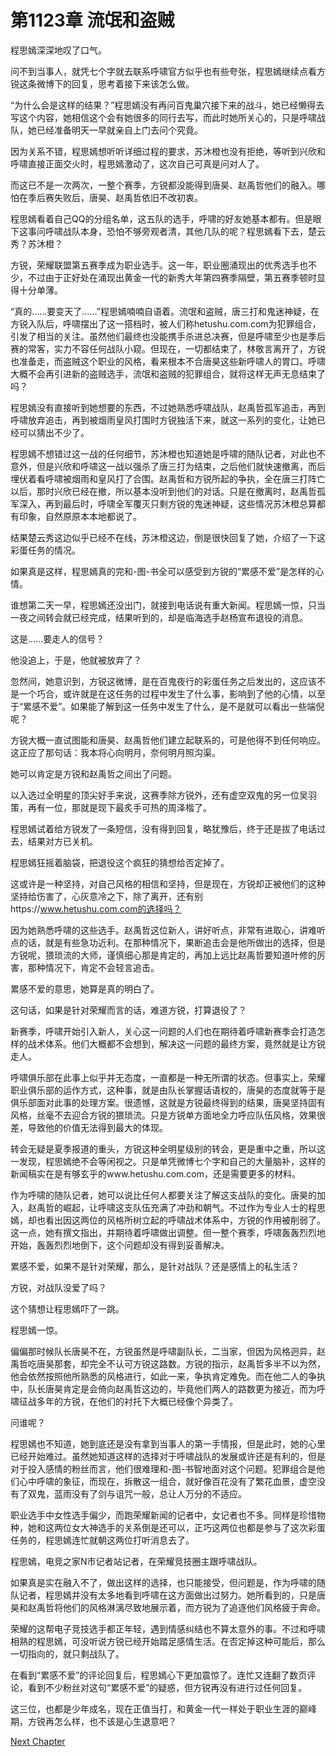 # 第1123章 流氓和盗贼

程思嫣深深地叹了口气。

问不到当事人，就凭七个字就去联系呼啸官方似乎也有些夸张，程思嫣继续点看方锐这条微博下的回复，思考着接下来该怎么做。

“为什么会是这样的结果？”程思嫣没有再问百鬼巢穴接下来的战斗，她已经懒得去写这个内容，她相信这个会有她很多的同行去写，而此时她所关心的，只是呼啸战队，她已经准备明天一早就亲自上门去问个究竟。

因为关系不错，程思嫣想听听详细过程的要求，苏沐橙也没有拒绝，等听到兴欣和呼啸直接正面交火时，程思嫣激动了，这次自己可真是问对人了。

而这已不是一次两次，一整个赛季，方锐都没能得到唐昊、赵禹哲他们的融入。哪怕在季后赛失败后，唐昊、赵禹哲依旧不改初衷。

程思嫣看着自己QQ的分组名单，这五队的选手，呼啸的好友她基本都有。但是眼下这事问呼啸战队本身，恐怕不够旁观者清，其他几队的呢？程思嫣看下去，楚云秀？苏沐橙？

方锐，荣耀联盟第五赛季成为职业选手。这一年，职业圈涌现出的优秀选手也不少，不过由于正好处在涌现出黄金一代的新秀大年第四赛季隔壁，第五赛季顿时显得十分单薄。

“真的……要变天了……”程思嫣喃喃自语着。流氓和盗贼，唐三打和鬼迷神疑，在方锐入队后，呼啸摆出了这一搭档时，被人们称hetushu.com.com为犯罪组合，引发了相当的关注。虽然他们最终也没能携手杀进总决赛，但是呼啸至少也是季后赛的常客，实力不容任何战队小窥。但现在，一切都结束了，林敬言离开了，方锐也准备走，而盗贼这个职业的风格，看来根本不合唐昊这些新呼啸人的胃口。呼啸大概不会再引进新的盗贼选手，流氓和盗贼的犯罪组合，就将这样无声无息结束了吗？

程思嫣没有直接听到她想要的东西，不过她熟悉呼啸战队，赵禹哲孤军追击，再到呼啸放弃追击，再到被烟雨皇风打围时方锐独活下来，就这一系列的变化，让她已经可以猜出不少了。

程思嫣不想错过这一战的任何细节，苏沐橙也知道她是呼啸的随队记者，对此也不意外，但是兴欣和呼啸这一战以强杀了唐三打为结束，之后他们就快速撤离，而后埋伏着看呼啸被烟雨和皇风打了合围。赵禹哲和方锐所起的争执，全在唐三打阵亡以后，那时兴欣已经在撤，所以基本没听到他们的对话。只是在撤离时，赵禹哲孤军深入，再到最后时，呼啸全军覆灭只剩方锐的鬼迷神疑，这些情况苏沐橙总算都有印象，自然原原本本地都说了。

结果楚云秀这边似乎已经不在线，苏沐橙这边，倒是很快回复了她，介绍了一下这彩蛋任务的情况。

如果真是这样，程思嫣真的完和-图-书全可以感受到方锐的“累感不爱”是怎样的心情。

谁想第二天一早，程思嫣还没出门，就接到电话说有重大新闻。程思嫣一惊，只当一夜之间转会就已经完成，结果听到的，却是临海选手赵杨宣布退役的消息。

这是……要走人的信号？

他没追上，于是，他就被放弃了？

忽然间，她意识到，方锐这微博，是在百鬼夜行的彩蛋任务之后发出的，这应该不是一个巧合，或许就是在这任务的过程中发生了什么事，影响到了他的心情，以至于“累感不爱”。如果能了解到这一任务中发生了什么，是不是就可以看出一些端倪呢？

方锐大概一直试图能和唐昊、赵禹哲他们建立起联系的，可是他得不到任何响应。这正应了那句话：我本将心向明月，奈何明月照沟渠。

她可以肯定是方锐和赵禹哲之间出了问题。

以入选过全明星的顶尖好手来说，这赛季除方锐外，还有虚空双鬼的另一位吴羽策，再有一位，那就是现下最炙手可热的周泽楷了。

程思嫣试着给方锐发了一条短信，没有得到回复，略犹豫后，终于还是拔了电话过去，结果对方已关机。

程思嫣狂摇着脑袋，把退役这个疯狂的猜想给否定掉了。

这或许是一种坚持，对自己风格的相信和坚持，但是现在，方锐却正被他们的这种坚持给伤害了，心灰意冷之下，除了离开，还有别https://www.hetushu.com.com的选择吗？

因为她熟悉呼啸的这些选手。赵禹哲这位新人，讲好听点，非常有进取心，讲难听点的话，就是有些急功近利。在那种情况下，果断追击会是他所做出的选择，但是方锐呢，猥琐流的大师，谨慎细心那是肯定的，再加上远比赵禹哲要知道叶修的厉害，那种情况下，肯定不会轻言追击。

累感不爱的意思，她算是真的明白了。

这句话，如果是针对荣耀而言的话，难道方锐，打算退役了？

新赛季，呼啸开始引入新人，关心这一问题的人们也在期待着呼啸新赛季会打造怎样的战术体系。他们大概都不会想到，解决这一问题的最终方案，竟然就是让方锐走人。

呼啸俱乐部在此事上似乎并无态度，一直都是一种无所谓的状态。但事实上，荣耀职业俱乐部的运作方式，这种事，就是由队长掌握话语权的，唐昊的态度就等于是俱乐部面对此事的处理方案。很遗憾，这就是方锐最终得到的结果，唐昊坚持固有风格，丝毫不去迎合方锐的猥琐流。只是方锐单方面地全力呼应队伍风格，效果很差，导致他的价值无法得到最大的体现。

转会无疑是夏季报道的重头，方锐这种全明星级别的转会，更是重中之重，所以这一发现，程思嫣绝不会等闲视之。只是单凭微博七个字和自己的大量脑补，这样的新闻稿实在是有够玄乎的www.hetushu.com.com，还是需要更多的材料。

作为呼啸的随队记者，她可以说比任何人都要关注了解这支战队的变化。唐昊的加入，赵禹哲的崛起，让呼啸这支队伍充满了冲劲和朝气。不过作为专业人士的程思嫣，却也看出因这两位的风格所树立起的呼啸战术体系中，方锐的作用被削弱了。这一点，她有撰文指出，并期待着呼啸做出调整。但一整个赛季，呼啸轰轰烈烈地开始，轰轰烈烈地倒下，这个问题却没有得到妥善解决。

累感不爱，如果不是针对荣耀，那么，是针对战队？还是感情上的私生活？

方锐，对战队没爱了吗？

这个猜想让程思嫣吓了一跳。

程思嫣一惊。

偏偏那时候队长唐昊不在，方锐虽然是呼啸副队长，二当家，但因为风格迥异，赵禹哲吃唐昊那套，却完全不认可方锐这路数。方锐的指示，赵禹哲多半不以为然，他会依然按照他所熟悉的风格进行，如此一来，争执肯定难免。而在他二人的争执中，队长唐昊肯定是会倚向赵禹哲这边的，毕竟他们两人的路数更为接近，而为呼啸征战多年的方锐，在他们的衬托下大概已经像个异类了。

问谁呢？

程思嫣也不知道，她到底还是没有拿到当事人的第一手情报，但是此时，她的心里已经开始难过。虽然她知道这样的选择对于呼啸战队的发展或许还是有利的，但是对于投入感情的粉丝而言，他们很难理和-图-书智地面对这个问题。犯罪组合是他们心中呼啸的象征，而现在，拆散这一组合，就好像百花没有了繁花血景，虚空没有了双鬼，蓝雨没有了剑与诅咒一般，总让人万分的不适应。

职业选手中女性选手偏少，而跑荣耀新闻的记者中，女记者也不多。同样是珍惜物种，她和这两位女大神选手的关系倒是还可以，正巧这两位也都是参与了这次彩蛋任务的，程思嫣连忙就朝这两位打听消息去了。

程思嫣，电竞之家N市记者站记者，在荣耀竞技圈主跟呼啸战队。

如果真是实在融入不了，做出这样的选择，也只能接受，但问题是，作为呼啸的随队记者，程思嫣并没有太多地看到呼啸在这方面做出过努力。她所看到的，只是唐昊和赵禹哲将他们的风格淋漓尽致地展示着，而方锐为了追逐他们风格疲于奔命。

荣耀的这帮电子竞技选手都正年轻，遇到情感纠结也不算太意外的事。不过和呼啸相熟的程思嫣，可没听说方锐已经开始踏足感情生活。在否定掉这种可能后，那么一切指向的，就只剩战队了。

在看到“累感不爱”的评论回复后，程思嫣心下更加震惊了。连忙又连翻了数页评论，看到不少粉丝对这句“累感不爱”的疑惑，但方锐再没有进行过任何回复。

这三位，也都是少年成名，现在正值当打，和黄金一代一样处于职业生涯的巅峰期，方锐再怎么样，也不该是心生退意吧？



[Next Chapter](%E7%AC%AC1124%E7%AB%A0%20%E5%BE%AE%E5%8D%9A%E5%A4%A7%E6%88%98.md)